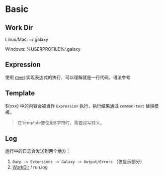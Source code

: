 # Basic

## Work Dir

Linux/Mac: ~/.galaxy

Windows: %USERPROFILE%/.galaxy

## Expression

使用 [mvel](https://github.com/mvel/mvel) 实现表达式的执行，可以理解就是一行代码。语法参考

## Template

${xxx} 中的内容会被当作 `Expression` 执行，执行结果通过 `common-text` 替换模板。

> 在Template要使用$字符时，需要双写转义。

## Log

运行中的日志会发送到两个地方：

1. `Burp -> Extensions -> Galaxy -> Output/Errors` （仅显示部分）
2. [WorkDir](https://github.com/outlaws-bai/Galaxy/blob/main/docs/Basic.md#work-dir) / run.log
